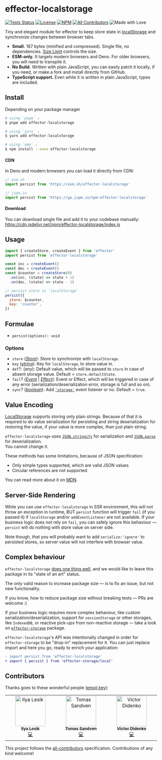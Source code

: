 # effector-localstorage

[![Tests Status](https://github.com/ilyalesik/effector-localstorage/workflows/test/badge.svg)](https://github.com/ilyalesik/effector-localstorage/actions?workflow=test)
[![License](https://img.shields.io/github/license/ilyalesik/effector-localstorage.svg?color=yellow)](./LICENSE)
[![NPM](https://img.shields.io/npm/v/effector-localstorage.svg)](https://www.npmjs.com/package/effector-localstorage)
[![All Contributors](https://img.shields.io/badge/all_contributors-3-orange.svg)](#contributors)
![Made with Love](https://img.shields.io/badge/made%20with-❤-red.svg)

Tiny and elegant module for effector to keep store state in [localStorage] and synchronize changes between browser tabs.

- **Small.** 167 bytes (minified and compressed). Single file, no dependencies. [Size Limit](https://github.com/ai/size-limit) controls the size.
- **ESM-only.** It targets modern browsers and Deno. For older browsers, you will need to transpile it.
- **No Build.** Written with plain JavaScript, you can easily patch it locally, if you need, or make a fork and install directly from GitHub.
- **TypeScript support.** Even while it is written in plain JavaScript, types are included.

## Install

Depending on your package manager

```bash
# using `pnpm` ↓
$ pnpm add effector-localstorage

# using `yarn` ↓
$ yarn add effector-localstorage

# using `npm` ↓
$ npm install --save effector-localstorage
```

#### CDN

In Deno and modern browsers you can load it directly from CDN:

```javascript
// esm.sh
import persist from 'https://esm.sh/effector-localstorage'

// jspm.io
import persist from 'https://ga.jspm.io/npm:effector-localstorage'
```

#### Download

You can download single file and add it to your codebase manually:<br>
https://cdn.jsdelivr.net/npm/effector-localstorage/index.js

## Usage

```javascript
import { createStore, createEvent } from 'effector'
import persist from 'effector-localstorage'

const inc = createEvent()
const dec = createEvent()
const $counter = createStore(0)
  .on(inc, (state) => state + 1)
  .on(dec, (state) => state - 1)

// persist store in `localStorage`
persist({
  store: $counter,
  key: 'counter',
})
```

## Formulae

- `persist(options): void`

### Options

- `store` ([_Store_]): Store to synchronize with `localStorage`.
- `key` ([_string_]): Key for `localStorage`, to store value in.
- `def`?: (_any_): Default value, which will be passed to `store` in case of absent storage value. Default = `store.defaultState`.
- `fail`? ([_Event_] | [_Effect_]): Event or Effect, which will be triggered in case of any error (serialization/deserialization error, storage is full and so on).
- `sync`? ([_boolean_]): Add [`'storage'`] event listener or no. Default = `true`.

## Value Encoding

[LocalStorage] supports storing only plain strings. Because of that it is required to do value serialization for persisting and string deserialization for restoring the value, if your value is more complex, than just plain string.

`effector-localstorage` uses [`JSON.stringify`](https://developer.mozilla.org/en-US/docs/Web/JavaScript/Reference/Global_Objects/JSON/stringify) for serialization and [`JSON.parse`](https://developer.mozilla.org/en-US/docs/Web/JavaScript/Reference/Global_Objects/JSON/parse) for deserialization.<br>
You cannot change it.

These methods has some limitations, because of JSON specification:

- Only simple types supported, which are valid JSON values
- Circular references are not supported

You can read more about it on [MDN](https://developer.mozilla.org/en-US/docs/Web/JavaScript/Reference/Global_Objects/JSON/stringify#description).

## Server-Side Rendering

While you can use `effector-localstorage` in SSR environment, this will not throw an exception in runtime, BUT `persist` function will trigger `fail` (if you passed it) if `localStorage` and/or `addEventListener` are not available. If your business logic does not rely on `fail`, you can safely ignore this behaviour — `persist` will do nothing with store value on server side.

Note though, that you will probably want to add `serialize:'ignore'` to persisted stores, so server value will not interfere with browser value.

## Complex behaviour

`effector-localstorage` [does one thing well](https://en.wikipedia.org/wiki/Unix_philosophy), and we would like to leave this package in its "state of an art" status.

The only valid reason to increase package size — is to fix an issue, but not new functionality.

If you know, how to reduce package size without breaking tests — PRs are welcome :)

If your business logic requires more complex behaviour, like custom serialization/deserialization, support for `sessionStorage` or other storages, like `IndexedDB`, or reactive pick-ups from non-reactive storage — take a look on [`effector-storage`](https://github.com/yumauri/effector-storage) package.

`effector-localstorage`'s API was intentionally changed in order for `effector-storage` to be "drop-in" replacement for it. You can just replace import and here you go, ready to enrich your application:

```diff
- import persist from 'effector-localstorage'
+ import { persist } from 'effector-storage/local'
```

## Contributors

Thanks goes to these wonderful people ([emoji key](https://allcontributors.org/docs/en/emoji-key)):

<!-- ALL-CONTRIBUTORS-LIST:START - Do not remove or modify this section -->
<!-- prettier-ignore-start -->
<!-- markdownlint-disable -->
<table>
  <tbody>
    <tr>
      <td align="center" valign="top" width="14.28%"><a href="https://twitter.com/ilialesik"><img src="https://avatars2.githubusercontent.com/u/1270648?v=4?s=100" width="100px;" alt="Ilya Lesik"/><br /><sub><b>Ilya Lesik</b></sub></a><br /><a href="https://github.com/ilyalesik/effector-localstorage/commits?author=ilyalesik" title="Code">💻</a></td>
      <td align="center" valign="top" width="14.28%"><a href="http://stackoverflow.com/users/388916/hubro"><img src="https://avatars0.githubusercontent.com/u/597206?v=4?s=100" width="100px;" alt="Tomas Sandven"/><br /><sub><b>Tomas Sandven</b></sub></a><br /><a href="https://github.com/ilyalesik/effector-localstorage/commits?author=Hubro" title="Code">💻</a></td>
      <td align="center" valign="top" width="14.28%"><a href="https://github.com/yumauri"><img src="https://avatars0.githubusercontent.com/u/6583994?v=4?s=100" width="100px;" alt="Victor Didenko"/><br /><sub><b>Victor Didenko</b></sub></a><br /><a href="https://github.com/ilyalesik/effector-localstorage/commits?author=yumauri" title="Code">💻</a></td>
    </tr>
  </tbody>
</table>

<!-- markdownlint-restore -->
<!-- prettier-ignore-end -->

<!-- ALL-CONTRIBUTORS-LIST:END -->

This project follows the [all-contributors](https://github.com/all-contributors/all-contributors) specification. Contributions of any kind welcome!

[localstorage]: https://developer.mozilla.org/en-US/docs/Web/API/Window/localStorage
[`'storage'`]: https://developer.mozilla.org/en-US/docs/Web/API/StorageEvent
[_effect_]: https://effector.dev/docs/api/effector/effect
[_event_]: https://effector.dev/docs/api/effector/event
[_store_]: https://effector.dev/docs/api/effector/store
[_string_]: https://developer.mozilla.org/en-US/docs/Web/JavaScript/Reference/Global_Objects/String
[_function_]: https://developer.mozilla.org/en-US/docs/Glossary/Function
[_boolean_]: https://developer.mozilla.org/en-US/docs/Glossary/Boolean
[_error_]: https://developer.mozilla.org/en-US/docs/Web/JavaScript/Reference/Global_Objects/Error
